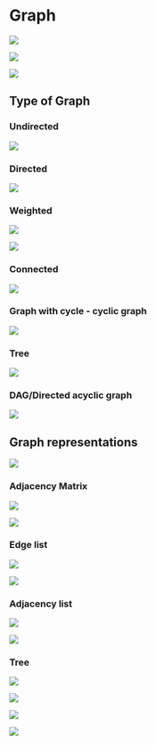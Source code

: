 # Graph

![](./images/2025-03-17_20-16.png)

![](./images/2025-03-17_20-17.png)

![](./images/2025-03-17_20-17_1.png)

## Type of Graph

### Undirected

![](./images/2025-03-17_20-18.png)

### Directed

![](./images/2025-03-17_20-19.png)

### Weighted

![](./images/2025-03-17_20-20.png)

![](./images/2025-03-17_20-20_1.png)

### Connected

![](./images/2025-03-17_20-21.png)

### Graph with cycle - cyclic graph

![](./images/2025-03-17_20-21_1.png)

### Tree

![](./images/2025-03-17_20-22.png)

### DAG/Directed acyclic graph

![](./images/2025-03-17_20-22_1.png)

## Graph representations

![](./images/2025-03-17_20-23.png)

### Adjacency Matrix

![](./images/2025-03-17_20-24.png)

![](./images/2025-03-17_20-24_1.png)

### Edge list

![](./images/2025-03-17_20-25.png)

![](./images/2025-03-17_20-25_1.png)

### Adjacency list

![](./images/2025-03-17_20-26.png)

![](./images/2025-03-17_20-26_1.png)

### Tree

![](./images/2025-03-17_20-28.png)

![](./images/2025-03-17_20-29.png)

![](./images/2025-03-17_20-29_1.png)

![](./images/2025-03-17_20-30.png)
